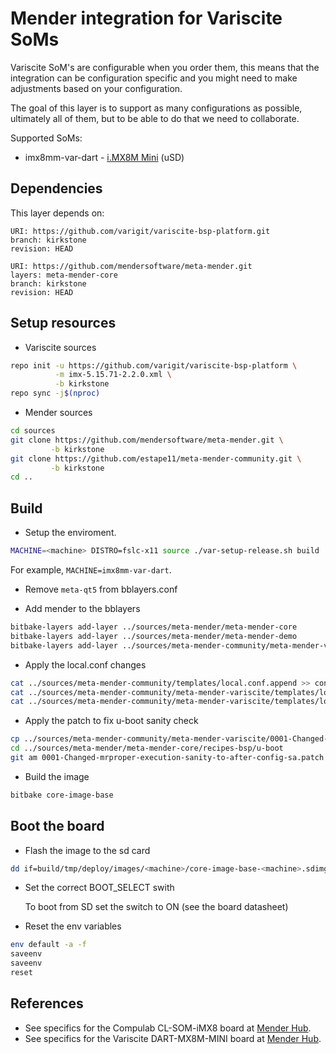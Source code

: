 # Mender integration for Variscite SoMs

Variscite SoM's are configurable when you order them, this means that the
integration can be configuration specific and you might need to make
adjustments based on your configuration.

The goal of this layer is to support as many configurations as possible,
ultimately all of them, but to be able to do that we need to collaborate.

Supported SoMs:

- imx8mm-var-dart - [i.MX8M Mini](https://www.variscite.com/product/system-on-module-som/cortex-a53-krait/dart-mx8m-mini-nxp-i-mx8m-mini/) (uSD)

## Dependencies
This layer depends on:

```
URI: https://github.com/varigit/variscite-bsp-platform.git
branch: kirkstone
revision: HEAD
```

```
URI: https://github.com/mendersoftware/meta-mender.git
layers: meta-mender-core
branch: kirkstone
revision: HEAD
```

## Setup resources
- Variscite sources
```bash
repo init -u https://github.com/varigit/variscite-bsp-platform \
          -m imx-5.15.71-2.2.0.xml \
          -b kirkstone
repo sync -j$(nproc)
```

- Mender sources
```bash
cd sources
git clone https://github.com/mendersoftware/meta-mender.git \
         -b kirkstone
git clone https://github.com/estape11/meta-mender-community.git \
         -b kirkstone
cd ..
```

## Build
- Setup the enviroment.
```bash
MACHINE=<machine> DISTRO=fslc-x11 source ./var-setup-release.sh build
```
For example, `MACHINE=imx8mm-var-dart`.

- Remove `meta-qt5` from bblayers.conf

- Add mender to the bblayers
```bash
bitbake-layers add-layer ../sources/meta-mender/meta-mender-core
bitbake-layers add-layer ../sources/meta-mender/meta-mender-demo
bitbake-layers add-layer ../sources/meta-mender-community/meta-mender-variscite
```

- Apply the local.conf changes
```bash
cat ../sources/meta-mender-community/templates/local.conf.append >> conf/local.conf
cat ../sources/meta-mender-community/meta-mender-variscite/templates/local.conf.append >> conf/local.conf
cat ../sources/meta-mender-community/meta-mender-variscite/templates/local-sdcard.conf.append >> conf/local.conf
```

- Apply the patch to fix u-boot sanity check
```bash
cp ../sources/meta-mender-community/meta-mender-variscite/0001-Changed-mrproper-execution-sanity-to-after-config-sa.patch ../sources/meta-mender/meta-mender-core/recipes-bsp/u-boot 
cd ../sources/meta-mender/meta-mender-core/recipes-bsp/u-boot 
git am 0001-Changed-mrproper-execution-sanity-to-after-config-sa.patch
```

- Build the image
```bash
bitbake core-image-base
```

## Boot the board
- Flash the image to the sd card
```bash
dd if=build/tmp/deploy/images/<machine>/core-image-base-<machine>.sdimg | pv | dd of=/dev/SD_CARD
```

- Set the correct BOOT_SELECT swith

    To boot from SD set the switch to ON (see the board datasheet)

- Reset the env variables
```bash
env default -a -f
saveenv
saveenv
reset
```

## References
- See specifics for the Compulab CL-SOM-iMX8 board at [Mender Hub](https://hub.mender.io/t/compulab-cl-som-imx8/416).
- See specifics for the Variscite DART-MX8M-MINI board at [Mender Hub](https://hub.mender.io/TBD).
